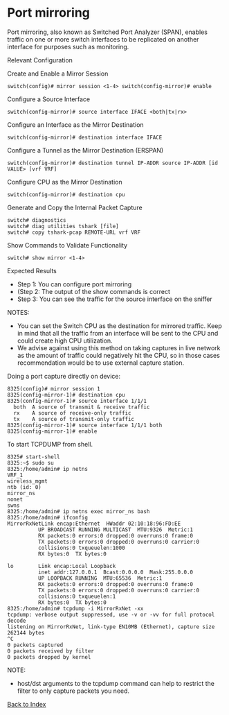 # Port mirroring 

Port mirroring, also known as Switched Port Analyzer (SPAN), enables traffic on one or more switch interfaces to be replicated on another interface for purposes such as monitoring. 

Relevant Configuration 

Create and Enable a Mirror Session 

```
switch(config)# mirror session <1-4> switch(config-mirror)# enable
```

Configure a Source Interface

```
switch(config-mirror)# source interface IFACE <both|tx|rx>
```

Configure an Interface as the Mirror Destination

``` 
switch(config-mirror)# destination interface IFACE 
```

Configure a Tunnel as the Mirror Destination (ERSPAN) 

```
switch(config-mirror)# destination tunnel IP-ADDR source IP-ADDR [id VALUE> [vrf VRF]
```

Configure CPU as the Mirror Destination

``` 
switch(config-mirror)# destination cpu
```

Generate and Copy the Internal Packet Capture 

```
switch# diagnostics
switch# diag utilities tshark [file]
switch# copy tshark-pcap REMOTE-URL vrf VRF
```

Show Commands to Validate Functionality 

```
switch# show mirror <1-4>
```

Expected Results 

* Step 1: You can configure port mirroring
* (Step 2: The output of the show commands is correct
* Step 3: You can see the traffic for the source interface on the sniffer 
 


NOTES: 

* You can set the Switch CPU as the destination for mirrored traffic. Keep in mind that all the traffic from an interface will be sent to the CPU and could create high CPU utilization. 
* We advise against using this method on taking captures in live network as the amount of traffic could negatively hit the CPU, so in those cases recommendation would be to use external capture station.

Doing a port capture directly on device: 

```
8325(config)# mirror session 1
8325(config-mirror-1)# destination cpu
8325(config-mirror-1)# source interface 1/1/1
  both  A source of transmit & receive traffic
  rx    A source of receive-only traffic
  tx    A source of transmit-only traffic
8325(config-mirror-1)# source interface 1/1/1 both
8325(config-mirror-1)# enable
```

To start TCPDUMP from shell.

```
8325# start-shell
8325:~$ sudo su
8325:/home/admin# ip netns
VRF_1
wireless_mgmt
ntb (id: 0)
mirror_ns
nonet
swns
8325:/home/admin# ip netns exec mirror_ns bash
8325:/home/admin# ifconfig
MirrorRxNetLink encap:Ethernet  HWaddr 02:10:18:96:FD:EE
          UP BROADCAST RUNNING MULTICAST  MTU:9326  Metric:1
          RX packets:0 errors:0 dropped:0 overruns:0 frame:0
          TX packets:0 errors:0 dropped:0 overruns:0 carrier:0
          collisions:0 txqueuelen:1000
          RX bytes:0  TX bytes:0
 
lo        Link encap:Local Loopback
          inet addr:127.0.0.1  Bcast:0.0.0.0  Mask:255.0.0.0
          UP LOOPBACK RUNNING  MTU:65536  Metric:1
          RX packets:0 errors:0 dropped:0 overruns:0 frame:0
          TX packets:0 errors:0 dropped:0 overruns:0 carrier:0
          collisions:0 txqueuelen:1
          RX bytes:0  TX bytes:0
8325:/home/admin# tcpdump -i MirrorRxNet -xx
tcpdump: verbose output suppressed, use -v or -vv for full protocol decode
listening on MirrorRxNet, link-type EN10MB (Ethernet), capture size 262144 bytes
^C
0 packets captured
0 packets received by filter
0 packets dropped by kernel
```
 
NOTE: 

* host/dst arguments to the tcpdump command can help to restrict the filter to only capture packets you need.

[Back to Index](./index.md)